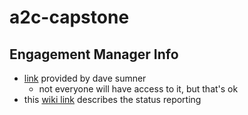 # a2c-capstone

## Engagement Manager Info
- [link](https://confluence.aws-proserve.org/confluence/display/EDF/How+to+produce+a+weekly+status+-+Internal) provided by dave sumner
    - not everyone will have access to it, but that's ok
- this [wiki link](https://w.amazon.com/index.php/Technical%20Program%20Manager/Reporting%20Status) describes the status reporting